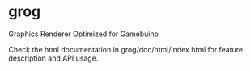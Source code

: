 # grog
Graphics Renderer Optimized for Gamebuino

Check the html documentation in grog/doc/html/index.html for feature description and API usage.
